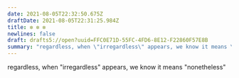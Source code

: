 ```yaml
---
date: 2021-08-05T22:32:50.675Z
draftDate: 2021-08-05T22:31:25.984Z
title: ✼ ✼ ✼
newlines: false
draft: drafts5://open?uuid=FFC0E71D-55FC-4FD6-8E12-F22860F57E8B
summary: "regardless, when \"irregardless\" appears, we know it means \"nonetheless\""
---
```


regardless, when \"irregardless\" appears, we know it means \"nonetheless\"
